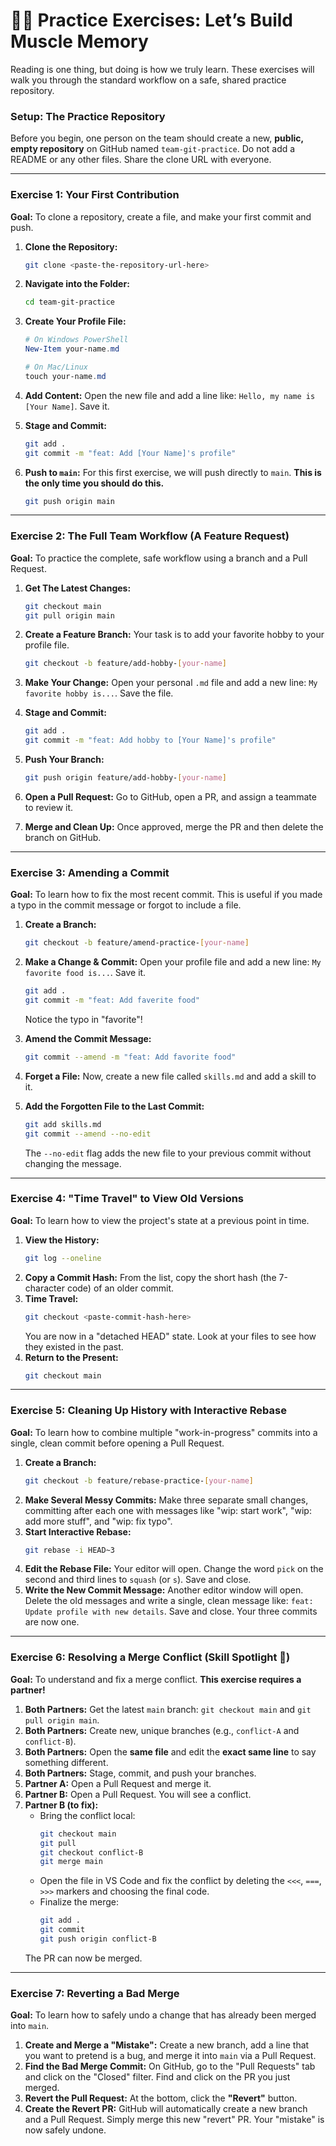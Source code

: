 # 🏋️‍♀️ Practice Exercises: Let’s Build Muscle Memory

Reading is one thing, but doing is how we truly learn. These exercises will walk you through the standard workflow on a safe, shared practice repository.

### Setup: The Practice Repository

Before you begin, one person on the team should create a new, **public, empty repository** on GitHub named `team-git-practice`. Do not add a README or any other files. Share the clone URL with everyone.

---

### Exercise 1: Your First Contribution

**Goal:** To clone a repository, create a file, and make your first commit and push.

1.  **Clone the Repository:**
    ```bash
    git clone <paste-the-repository-url-here>
    ```
2.  **Navigate into the Folder:**
    ```bash
    cd team-git-practice
    ```
3.  **Create Your Profile File:**
    ```powershell
    # On Windows PowerShell
    New-Item your-name.md

    # On Mac/Linux
    touch your-name.md
    ```
4.  **Add Content:** Open the new file and add a line like: `Hello, my name is [Your Name]`. Save it.

5.  **Stage and Commit:**
    ```bash
    git add .
    git commit -m "feat: Add [Your Name]'s profile"
    ```
6.  **Push to `main`:** For this first exercise, we will push directly to `main`. **This is the only time you should do this.**
    ```bash
    git push origin main
    ```

---

### Exercise 2: The Full Team Workflow (A Feature Request)

**Goal:** To practice the complete, safe workflow using a branch and a Pull Request.

1.  **Get The Latest Changes:**
    ```bash
    git checkout main
    git pull origin main
    ```
2.  **Create a Feature Branch:** Your task is to add your favorite hobby to your profile file.
    ```bash
    git checkout -b feature/add-hobby-[your-name]
    ```
3.  **Make Your Change:** Open your personal `.md` file and add a new line: `My favorite hobby is...`. Save the file.

4.  **Stage and Commit:**
    ```bash
    git add .
    git commit -m "feat: Add hobby to [Your Name]'s profile"
    ```
5.  **Push Your Branch:**
    ```bash
    git push origin feature/add-hobby-[your-name]
    ```
6.  **Open a Pull Request:** Go to GitHub, open a PR, and assign a teammate to review it.

7.  **Merge and Clean Up:** Once approved, merge the PR and then delete the branch on GitHub.

---

### Exercise 3: Amending a Commit

**Goal:** To learn how to fix the most recent commit. This is useful if you made a typo in the commit message or forgot to include a file.

1.  **Create a Branch:**
    ```bash
    git checkout -b feature/amend-practice-[your-name]
    ```
2.  **Make a Change & Commit:** Open your profile file and add a new line: `My favorite food is...`. Save it.
    ```bash
    git add .
    git commit -m "feat: Add faverite food"
    ```
    Notice the typo in "favorite"!

3.  **Amend the Commit Message:**
    ```bash
    git commit --amend -m "feat: Add favorite food"
    ```
4.  **Forget a File:** Now, create a new file called `skills.md` and add a skill to it.
5.  **Add the Forgotten File to the Last Commit:**
    ```bash
    git add skills.md
    git commit --amend --no-edit
    ```
    The `--no-edit` flag adds the new file to your previous commit without changing the message.

---

### Exercise 4: "Time Travel" to View Old Versions

**Goal:** To learn how to view the project's state at a previous point in time.

1.  **View the History:**
    ```bash
    git log --oneline
    ```
2.  **Copy a Commit Hash:** From the list, copy the short hash (the 7-character code) of an older commit.
3.  **Time Travel:**
    ```bash
    git checkout <paste-commit-hash-here>
    ```
    You are now in a "detached HEAD" state. Look at your files to see how they existed in the past.
4.  **Return to the Present:**
    ```bash
    git checkout main
    ```

---

### Exercise 5: Cleaning Up History with Interactive Rebase

**Goal:** To learn how to combine multiple "work-in-progress" commits into a single, clean commit before opening a Pull Request.

1.  **Create a Branch:**
    ```bash
    git checkout -b feature/rebase-practice-[your-name]
    ```
2.  **Make Several Messy Commits:** Make three separate small changes, committing after each one with messages like "wip: start work", "wip: add more stuff", and "wip: fix typo".
3.  **Start Interactive Rebase:**
    ```bash
    git rebase -i HEAD~3
    ```
4.  **Edit the Rebase File:** Your editor will open. Change the word `pick` on the second and third lines to `squash` (or `s`). Save and close.
5.  **Write the New Commit Message:** Another editor window will open. Delete the old messages and write a single, clean message like: `feat: Update profile with new details`. Save and close. Your three commits are now one.

---

### Exercise 6: Resolving a Merge Conflict (Skill Spotlight 🚨)

**Goal:** To understand and fix a merge conflict. **This exercise requires a partner!**

1.  **Both Partners:** Get the latest `main` branch: `git checkout main` and `git pull origin main`.
2.  **Both Partners:** Create new, unique branches (e.g., `conflict-A` and `conflict-B`).
3.  **Both Partners:** Open the **same file** and edit the **exact same line** to say something different.
4.  **Both Partners:** Stage, commit, and push your branches.
5.  **Partner A:** Open a Pull Request and merge it.
6.  **Partner B:** Open a Pull Request. You will see a conflict.
7.  **Partner B (to fix):**
    * Bring the conflict local:
        ```bash
        git checkout main
        git pull
        git checkout conflict-B
        git merge main
        ```
    * Open the file in VS Code and fix the conflict by deleting the `<<<`, `===`, `>>>` markers and choosing the final code.
    * Finalize the merge:
        ```bash
        git add .
        git commit
        git push origin conflict-B
        ```
    The PR can now be merged.

---

### Exercise 7: Reverting a Bad Merge

**Goal:** To learn how to safely undo a change that has already been merged into `main`.

1.  **Create and Merge a "Mistake":** Create a new branch, add a line that you want to pretend is a bug, and merge it into `main` via a Pull Request.
2.  **Find the Bad Merge Commit:** On GitHub, go to the "Pull Requests" tab and click on the "Closed" filter. Find and click on the PR you just merged.
3.  **Revert the Pull Request:** At the bottom, click the **"Revert"** button.
4.  **Create the Revert PR:** GitHub will automatically create a new branch and a Pull Request. Simply merge this new "revert" PR. Your "mistake" is now safely undone.